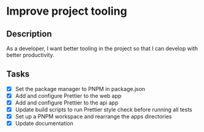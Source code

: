 # Improve project tooling

## Description
As a developer, I want better tooling in the project so that I can develop with better productivity.

## Tasks
 - [x] Set the package manager to PNPM in package.json
 - [x] Add and configure Prettier to the web app
 - [x] Add and configure Prettier to the api app
 - [x] Update build scripts to run Prettier style check before running all tests
 - [x] Set up a PNPM workspace and rearrange the apps directories
 - [x] Update documentation
